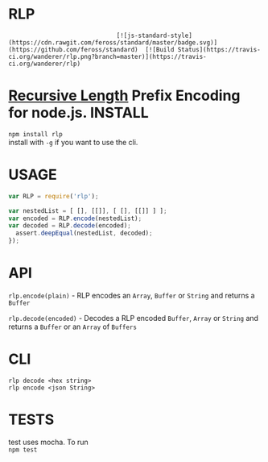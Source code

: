 RLP 
===
                                  [![js-standard-style](https://cdn.rawgit.com/feross/standard/master/badge.svg)](https://github.com/feross/standard)  [![Build Status](https://travis-ci.org/wanderer/rlp.png?branch=master)](https://travis-ci.org/wanderer/rlp)  
[Recursive Length](https://github.com/ethereum/wiki/wiki/RLP) Prefix Encoding for node.js.
INSTALL
======
`npm install rlp`   
install with `-g` if you want to use the cli.

USAGE
=======

```javascript
var RLP = require('rlp'); 

var nestedList = [ [], [[]], [ [], [[]] ] ];
var encoded = RLP.encode(nestedList);
var decoded = RLP.decode(encoded);
  assert.deepEqual(nestedList, decoded);
});

```

API
=====
`rlp.encode(plain)` - RLP encodes an `Array`, `Buffer` or `String` and returns a `Buffer`

`rlp.decode(encoded)` - Decodes a RLP encoded `Buffer`, `Array` or `String` and returns a `Buffer` or an `Array` of `Buffers`

CLI
===
`rlp decode <hex string>`   
`rlp encode <json String>`  

TESTS
=====
test uses mocha. To run  
`npm test`
